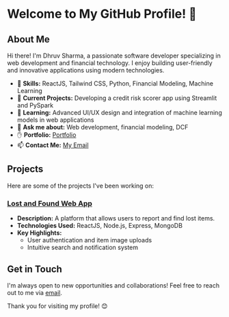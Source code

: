 

# Welcome to My GitHub Profile! 👋
## About Me

Hi there! I'm Dhruv Sharma, a passionate software developer specializing in web development and financial technology. I enjoy building user-friendly and innovative applications using modern technologies.

- 🌟 **Skills:** ReactJS, Tailwind CSS, Python, Financial Modeling, Machine Learning
- 🔭 **Current Projects:** Developing a credit risk scorer app using Streamlit and PySpark
- 🌱 **Learning:** Advanced UI/UX design and integration of machine learning models in web applications
- 💬 **Ask me about:** Web development, financial modeling, DCF 
- ✋ **Portfolio:** [Portfolio](https://dstycoonportfolio.netlify.app/) 
- 📫 **Contact Me:** [My Email](mailto:dhruv.sharma@iitgn.ac.in)

## Projects

Here are some of the projects I've been working on:


### [Lost and Found Web App](https://github.com/Dhruv-Sharma01/lost-and-found-app)
- **Description:** A platform that allows users to report and find lost items.
- **Technologies Used:** ReactJS, Node.js, Express, MongoDB
- **Key Highlights:**
  - User authentication and item image uploads
  - Intuitive search and notification system


## Get in Touch

I'm always open to new opportunities and collaborations! Feel free to reach out to me via [email](mailto:dhruv.sharma@iitgn.ac.in).

Thank you for visiting my profile! 😊
